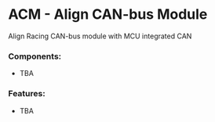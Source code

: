 # ACM - Align CAN-bus Module
Align Racing CAN-bus module with MCU integrated CAN  

### Components:
- TBA


### Features:
- TBA
